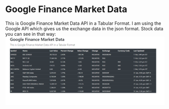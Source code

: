 # Google Finance Market Data

This is Google Finance Market Data API in a Tabular Format.
I am using the Google API which gives us the exchange data in the json format.
Stock data you can see in that way:
![Image of Market Data](https://github.com/baikaresandeep/google-finance-market-data/blob/master/Screenshot.png)

